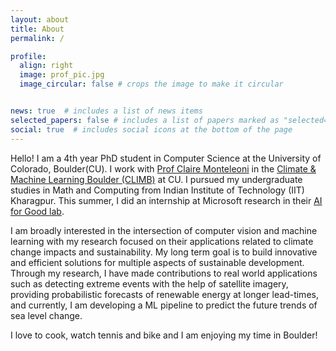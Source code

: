 ```yaml
---
layout: about
title: About
permalink: /

profile:
  align: right
  image: prof_pic.jpg
  image_circular: false # crops the image to make it circular


news: true  # includes a list of news items
selected_papers: false # includes a list of papers marked as "selected={true}"
social: true  # includes social icons at the bottom of the page
---
```


Hello! I am a 4th year PhD student in Computer Science at the University of Colorado, Boulder(CU). 
I work with [Prof Claire Monteleoni](https://www.colorado.edu/faculty/claire-monteleoni/) in the 
[Climate & Machine Learning Boulder (CLIMB)](https://www.colorado.edu/faculty/claire-monteleoni/research/climate-machine-learning-boulder-climb) at CU.
I pursued my undergraduate studies in Math and Computing from Indian Institute of Technology (IIT) Kharagpur. This summer, I did
an internship at Microsoft research in their [AI for Good lab](https://www.microsoft.com/en-us/research/group/ai-for-good-research-lab/).

I am broadly interested in the intersection of computer vision and machine learning with my research 
focused on their applications related to climate change impacts and sustainability. 
My long term goal is to build innovative and efficient solutions for multiple aspects of sustainable development. 
Through my research, I have made contributions to real world applications such as detecting extreme events with the help of satellite imagery, providing
probabilistic forecasts of renewable energy at longer lead-times, and currently, I am developing a ML pipeline to predict the
future trends of sea level change.

I love to cook, watch tennis and bike and I am enjoying my time in Boulder!
